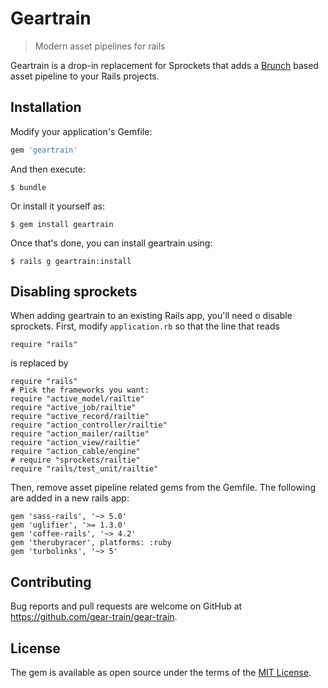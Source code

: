 # Geartrain

> Modern asset pipelines for rails

Geartrain is a drop-in replacement for Sprockets that adds a [Brunch](http://brunch.io) based asset pipeline to your Rails projects.


## Installation

Modify your application's Gemfile:

```ruby
gem 'geartrain'
```

And then execute:

    $ bundle

Or install it yourself as:

    $ gem install geartrain

Once that's done, you can install geartrain using:

    $ rails g geartrain:install


## Disabling sprockets

When adding geartrain to an existing Rails app, you'll need o disable sprockets. First, modify `application.rb` so that the line that reads

    require "rails"

is replaced by

    require "rails"
    # Pick the frameworks you want:
    require "active_model/railtie"
    require "active_job/railtie"
    require "active_record/railtie"
    require "action_controller/railtie"
    require "action_mailer/railtie"
    require "action_view/railtie"
    require "action_cable/engine"
    # require "sprockets/railtie"
    require "rails/test_unit/railtie"

Then, remove asset pipeline related gems from the Gemfile. The following are added in a new rails app:

    gem 'sass-rails', '~> 5.0'
    gem 'uglifier', '>= 1.3.0'
    gem 'coffee-rails', '~> 4.2'
    gem 'therubyracer', platforms: :ruby
    gem 'turbolinks', '~> 5'


## Contributing

Bug reports and pull requests are welcome on GitHub at https://github.com/gear-train/gear-train.


## License

The gem is available as open source under the terms of the [MIT License](http://opensource.org/licenses/MIT).


